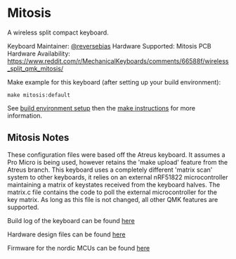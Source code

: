 Mitosis
=======

A wireless split compact keyboard.

Keyboard Maintainer: [@reversebias](https://github.com/reversebias)
Hardware Supported: Mitosis PCB
Hardware Availability: https://www.reddit.com/r/MechanicalKeyboards/comments/66588f/wireless_split_qmk_mitosis/

Make example for this keyboard (after setting up your build environment):

    make mitosis:default

See [build environment setup](https://docs.qmk.fm/build_environment_setup.html) then the [make instructions](https://docs.qmk.fm/make_instructions.html) for more information.

## Mitosis Notes

These configuration files were based off the Atreus keyboard. It assumes a Pro Micro is being used, however retains the 'make upload' feature from the Atreus branch. This keyboard uses a completely different 'matrix scan' system to other keyboards, it relies on an external nRF51822 microcontroller maintaining a matrix of keystates received from the keyboard halves. The matrix.c file contains the code to poll the external microcontroller for the key matrix. As long as this file is not changed, all other QMK features are supported.

Build log of the keyboard can be found [here](https://www.reddit.com/r/MechanicalKeyboards/comments/66588f/wireless_split_qmk_mitosis/)

Hardware design files can be found [here](https://github.com/reversebias/mitosis-hardware)

Firmware for the nordic MCUs can be found [here](https://github.com/reversebias/mitosis)
